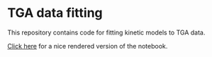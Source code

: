 TGA data fitting
================

This repository contains code for fitting kinetic models to TGA data.

[Click here](http://nbviewer.ipython.org/github/alchemyst/tga_fitting/blob/master/Sucrose%20fitting.ipynb) for a nice rendered version of the notebook.